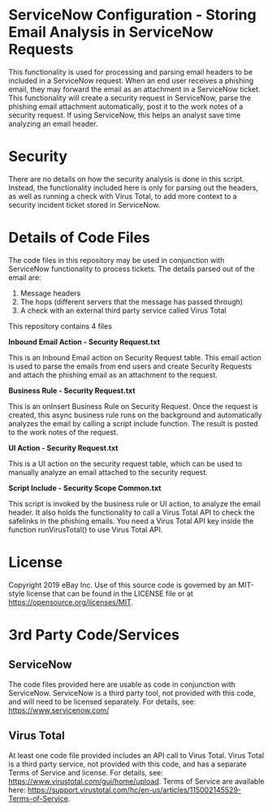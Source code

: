# ServiceNow Configuration - Storing Email Analysis in ServiceNow Requests
This functionality is used for processing and parsing email headers to be included in a ServiceNow request. When an end user receives a phishing email, they may forward the email as an attachment in a ServiceNow ticket. This functionality will create a security request in ServiceNow, parse the phishing email attachment automatically, post it to the work notes of a security request. If using ServiceNow, this helps an analyst save time analyzing an email header.

# Security
There are no details on how the security analysis is done in this script. Instead, the functionality included here is only for parsing out the headers, as well as running a check with Virus Total, to add more context to a security incident ticket stored in ServiceNow.

# Details of Code Files
The code files in this repository may be used in conjunction with ServiceNow functionality to process tickets. The details parsed out of the email are:

1. Message headers
2. The hops (different servers that the message has passed through)
3. A check with an external third party service called Virus Total 

This repository contains 4 files

<b>Inbound Email Action - Security Request.txt</b>

This is an Inbound Email action on Security Request table. This email action is used to parse the emails from end users and create Security Requests and attach the phishing email as an attachment to the request.


<b>Business Rule - Security Request.txt</b>

This is an onInsert Business Rule on Security Request. Once the request is created, this async business rule runs on the background and automatically analyzes the email by calling a script include function. The result is posted to the work notes of the request.


<b>UI Action - Security Request.txt</b>

This is a UI action on the security request table, which can be used to manually analyze an email attached to the security request.


<b>Script Include - Security Scope Common.txt</b>

This script is invoked by the business rule or UI action, to analyze the email header. It also holds the functionality to call a Virus Total API to check the safelinks in the phishing emails. You need a Virus Total API key inside the function runVirusTotal() to use Virus Total API.

# License
Copyright 2019 eBay Inc. 
Use of this source code is governed by an MIT-style license that can be found in the LICENSE file or at https://opensource.org/licenses/MIT.

# 3rd Party Code/Services

## ServiceNow
The code files provided here are usable as code in conjunction with ServiceNow. ServiceNow is a third party tool, not provided with this code, and will need to be licensed separately. For details, see: https://www.servicenow.com/

## Virus Total
At least one code file provided includes an API call to Virus Total.  Virus Total is a third party service, not provided with this code, and has a separate Terms of Service and license.  For details, see: https://www.virustotal.com/gui/home/upload.  Terms of Service are available here: https://support.virustotal.com/hc/en-us/articles/115002145529-Terms-of-Service.
